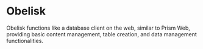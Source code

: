 # Obelisk
Obelisk functions like a database client on the web, similar to Prism Web, providing basic content management, table creation, and data management functionalities.
